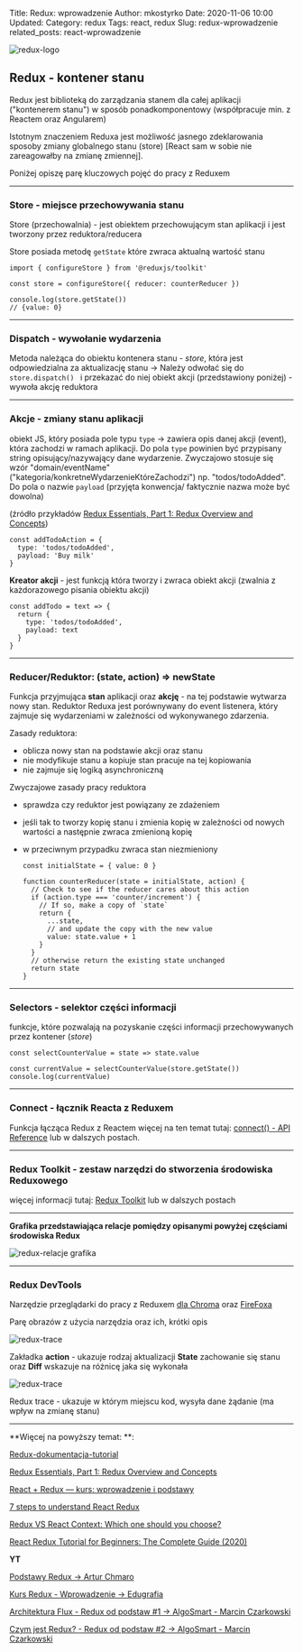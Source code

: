 Title: Redux: wprowadzenie
Author: mkostyrko
Date: 2020-11-06 10:00
Updated:
Category: redux
Tags: react, redux
Slug: redux-wprowadzenie
related_posts: react-wprowadzenie

![redux-logo](https://chriscourses.com/img/blog/redux/redux.jpg)


## Redux - kontener stanu

Redux jest biblioteką do zarządzania stanem dla całej aplikacji ("kontenerem stanu") w sposób ponadkomponentowy (współpracuje min. z Reactem oraz Angularem)

Istotnym znaczeniem Reduxa jest możliwość jasnego zdeklarowania sposoby zmiany globalnego stanu (store) [React sam w sobie nie zareagowałby na zmianę zmiennej].

Poniżej opiszę parę kluczowych pojęć do pracy z Reduxem

----

### Store - miejsce przechowywania stanu


Store (przechowalnia) - jest obiektem przechowującym stan aplikacji i jest tworzony przez reduktora/reducera

Store posiada metodę `getState` które zwraca aktualną wartość stanu


    import { configureStore } from '@reduxjs/toolkit'

    const store = configureStore({ reducer: counterReducer })

    console.log(store.getState())
    // {value: 0}


---

### Dispatch - wywołanie wydarzenia

Metoda należąca do obiektu kontenera stanu - *store*, która jest odpowiedzialna za aktualizację stanu -> Należy odwołać się do `store.dispatch() ` i przekazać do niej obiekt akcji (przedstawiony poniżej) - wywoła akcję reduktora


---

### Akcje - zmiany stanu aplikacji


obiekt JS, który posiada pole typu `type` -> zawiera opis danej akcji (event), która zachodzi w ramach aplikacji. Do pola `type` powinien być przypisany string opisujący/nazywający dane wydarzenie. Zwyczajowo stosuje się wzór "domain/eventName" ("kategoria/konkretneWydarzenieKtóreZachodzi") np. "todos/todoAdded". Do pola o nazwie `payload` (przyjęta konwencja/ faktycznie nazwa może być dowolna)

(źródło przykładów [Redux Essentials, Part 1: Redux Overview and Concepts](https://redux.js.org/tutorials/essentials/part-1-overview-concepts))


    const addTodoAction = {
      type: 'todos/todoAdded',
      payload: 'Buy milk'
    }


**Kreator akcji** - jest funkcją która tworzy i zwraca obiekt akcji (zwalnia z każdorazowego pisania obiektu akcji)

    const addTodo = text => {
      return {
        type: 'todos/todoAdded',
        payload: text
      }
    }


---

### Reducer/Reduktor: (state, action) => newState

Funkcja przyjmująca **stan** aplikacji oraz **akcję** - na tej podstawie wytwarza nowy stan. Reduktor Reduxa jest porównywany do event listenera, który zajmuje się wydarzeniami w zależności od wykonywanego zdarzenia.

Zasady reduktora:

- oblicza nowy stan na podstawie akcji oraz stanu
- nie modyfikuje stanu a kopiuje stan pracuje na tej kopiowania
- nie zajmuje się logiką asynchroniczną

Zwyczajowe zasady pracy reduktora
- sprawdza czy reduktor jest powiązany ze zdażeniem
- jeśli tak to tworzy kopię stanu i zmienia kopię w zależności od nowych wartości a następnie zwraca zmienioną kopię
- w przeciwnym przypadku zwraca stan niezmieniony


      const initialState = { value: 0 }

      function counterReducer(state = initialState, action) {
        // Check to see if the reducer cares about this action
        if (action.type === 'counter/increment') {
          // If so, make a copy of `state`
          return {
            ...state,
            // and update the copy with the new value
            value: state.value + 1
          }
        }
        // otherwise return the existing state unchanged
        return state
      }



---

### Selectors - selektor części informacji

funkcje, które pozwalają na pozyskanie części informacji przechowywanych przez kontener (*store*)


    const selectCounterValue = state => state.value

    const currentValue = selectCounterValue(store.getState())
    console.log(currentValue)


---

### Connect - łącznik Reacta z Reduxem

Funkcja łącząca Redux z Reactem więcej na ten temat tutaj: [connect() - API Reference](https://react-redux.js.org/api/connect) lub w dalszych postach.


---

### Redux Toolkit - zestaw narzędzi do stworzenia środowiska Reduxowego


więcej informacji tutaj: [Redux Toolkit](https://redux-toolkit.js.org/tutorials/basic-tutorial) lub w dalszych postach

----

**Grafika przedstawiająca relacje pomiędzy opisanymi powyżej częściami środowiska Redux**

![redux-relacje grafika](https://res.cloudinary.com/practicaldev/image/fetch/s--V1XmAEPc--/c_imagga_scale,f_auto,fl_progressive,h_900,q_auto,w_1600/https://i.stack.imgur.com/LNQwH.png)

---

### Redux DevTools

Narzędzie przeglądarki do pracy z Reduxem
[dla Chroma](https://chrome.google.com/webstore/detail/redux-devtools/lmhkpmbekcpmknklioeibfkpmmfibljd?hl=en) oraz [FireFoxa](https://addons.mozilla.org/en-US/firefox/addon/reduxdevtools/)

Parę obrazów z użycia narzędzia oraz ich, krótki opis

![redux-trace](https://redux.js.org/assets/images/devtools-done-clicking-8826e622b87734ea2a0044233a2a642f.png)

Zakładka **action** - ukazuje rodzaj aktualizacji
**State** zachowanie się stanu oraz **Diff** wskazuje na różnicę jaka się wykonała


![redux-trace](https://redux.js.org/assets/images/devtools-action-stacktrace-8ee180838c97840a749b9209e80c8a72.png)

Redux trace - ukazuje w którym miejscu kod, wysyła dane żądanie (ma wpływ na zmianę stanu)



---

**Więcej na powyższy temat: **:

[Redux-dokumentacja-tutorial](https://redux.js.org/tutorials/essentials/part-2-app-structure)

[Redux Essentials, Part 1: Redux Overview and Concepts](https://redux.js.org/tutorials/essentials/part-1-overview-concepts)

[React + Redux — kurs: wprowadzenie i podstawy](https://typeofweb.com/react-redux-kurs-wprowadzenie-i-podstawy/)

[7 steps to understand React Redux](https://dev.to/ibrahima92/7-steps-to-understand-react-redux-121j)

[Redux VS React Context: Which one should you choose?](https://dev.to/ibrahima92/redux-vs-react-context-which-one-should-you-choose-2hhh)

[React Redux Tutorial for Beginners: The Complete Guide (2020)](https://www.valentinog.com/blog/redux/)

**YT**

[Podstawy Redux -> Artur Chmaro](https://www.youtube.com/watch?v=qIaLloDosxs&list=PLOzzvlJKwOdWIKw_f1-3l15bODB1CcUPh)

[Kurs Redux - Wprowadzenie -> Edugrafia](https://www.youtube.com/watch?v=I43TnTk0zFc&ab_channel=Edugrafia)

[Architektura Flux - Redux od podstaw #1 -> AlgoSmart - Marcin Czarkowski](https://www.youtube.com/watch?v=-9pnktOsxAw&t=1s&ab_channel=AlgoSmart-MarcinCzarkowski)

[Czym jest Redux? - Redux od podstaw #2 -> AlgoSmart - Marcin Czarkowski](https://www.youtube.com/watch?v=TGcICHEMwbs&ab_channel=AlgoSmart-MarcinCzarkowski)

